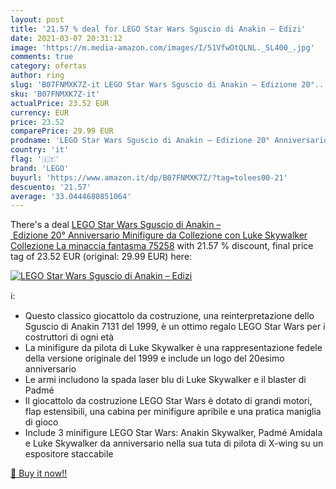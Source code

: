 ```yaml
---
layout: post
title: '21.57 % deal for LEGO Star Wars Sguscio di Anakin – Edizi'
date: 2021-03-07 20:31:12
image: 'https://m.media-amazon.com/images/I/51VfwOtQLNL._SL400_.jpg'
comments: true
category: ofertas
author: ring
slug: 'B07FNMXK7Z-it LEGO Star Wars Sguscio di Anakin – Edizione 20°...'
sku: 'B07FNMXK7Z-it'
actualPrice: 23.52 EUR
currency: EUR
price: 23.52
comparePrice: 29.99 EUR
prodname: 'LEGO Star Wars Sguscio di Anakin – Edizione 20° Anniversario  Minifigure da Collezione con Luke Skywalker  Collezione La minaccia fantasma   75258'
country: 'it'
flag: '🇮🇹'
brand: 'LEGO'
buyurl: 'https://www.amazon.it/dp/B07FNMXK7Z/?tag=tolees00-21'
descuento: '21.57'
average: '33.0444680851064'
---
```


There's a deal [LEGO Star Wars Sguscio di Anakin – Edizione 20° Anniversario  Minifigure da Collezione con Luke Skywalker  Collezione La minaccia fantasma   75258](https://www.amazon.it/dp/B07FNMXK7Z/?tag=tolees00-21)  with  21.57 % discount, final price tag of  23.52 EUR (original: 29.99 EUR) here:

[![LEGO Star Wars Sguscio di Anakin – Edizi](https://m.media-amazon.com/images/I/51VfwOtQLNL._SL400_.jpg)](https://www.amazon.it/dp/B07FNMXK7Z/?tag=tolees00-21)

ℹ️:

- Questo classico giocattolo da costruzione, una reinterpretazione dello Sguscio di Anakin 7131 del 1999, è un ottimo regalo LEGO Star Wars per i costruttori di ogni età
- La minifigure da pilota di Luke Skywalker è una rappresentazione fedele della versione originale del 1999 e include un logo del 20esimo anniversario
- Le armi includono la spada laser blu di Luke Skywalker e il blaster di Padmé
- Il giocattolo da costruzione LEGO Star Wars è dotato di grandi motori, flap estensibili, una cabina per minifigure apribile e una pratica maniglia di gioco
- Include 3 minifigure LEGO Star Wars: Anakin Skywalker, Padmé Amidala e Luke Skywalker da anniversario nella sua tuta di pilota di X-wing su un espositore staccabile

[🛒 Buy it now!!](https://www.amazon.it/dp/B07FNMXK7Z/?tag=tolees00-21)
